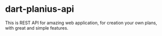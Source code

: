 # dart-planius-api
This is REST API for amazing web application, for creation your own plans, with great and simple features.
